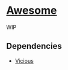 # [Awesome](https://awesomewm.org/)
WIP
## Dependencies
- [Vicious](https://github.com/vicious-widgets/vicious)
